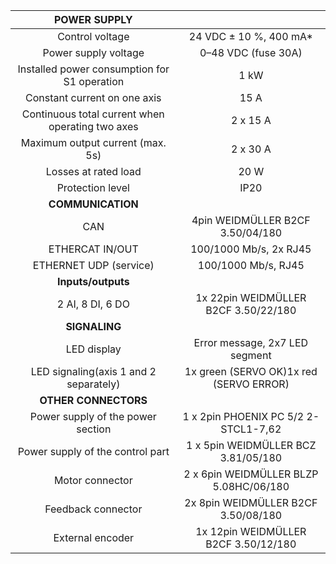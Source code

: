 | **POWER SUPPLY** |   |
| :---: | :---: |
| Control voltage | 24 VDC ± 10 %, 400 mA* |
| Power supply voltage | 0–48 VDC (fuse 30A) |
| Installed power consumption for S1 operation | 1 kW |
| Constant current on one axis | 15 A |
| Continuous total current when operating two axes | 2 x 15 A |
| Maximum output current (max. 5s) | 2 x 30 A |
| Losses at rated load | 20 W |
| Protection level | IP20 |
| **COMMUNICATION** |   |
| CAN | 4pin WEIDMÜLLER  B2CF 3.50/04/180 |
| ETHERCAT IN/OUT | 100/1000 Mb/s, 2x RJ45 |
| ETHERNET UDP (service) | 100/1000 Mb/s, RJ45 |
| **Inputs/outputs** |   |
| 2 AI, 8 DI, 6 DO | 1x 22pin WEIDMÜLLER  B2CF 3.50/22/180 |
| **SIGNALING** |   |
| LED display | Error message, 2x7 LED segment |
| LED signaling(axis 1 and 2 separately) | 1x green (SERVO OK)1x red (SERVO ERROR) |
| **OTHER CONNECTORS** |   |
| Power supply of the power section | 1 x 2pin PHOENIX PC 5/2 2-STCL1-7,62 |
| Power supply of the control part | 1 x 5pin WEIDMÜLLER  BCZ 3.81/05/180 |
| Motor connector | 2 x 6pin WEIDMÜLLER  BLZP 5.08HC/06/180 |
| Feedback connector | 2x 8pin WEIDMÜLLER  B2CF 3.50/08/180 |
| External encoder | 1x 12pin WEIDMÜLLER  B2CF 3.50/12/180 |
